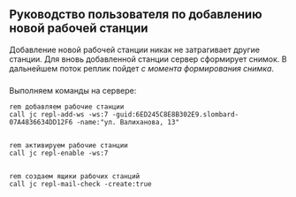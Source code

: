 ## Руководство пользователя по добавлению новой рабочей станции

Добавление новой рабочей станции никак не затрагивает другие станции. 
Для вновь добавленной станции сервер сформирует снимок. В дальнейшем поток реплик пойдет _с момента формирования снимка_. 

#####  

Выполняем команды на сервере:

~~~
rem добавляем рабочие станции
call jc repl-add-ws -ws:7 -guid:6ED245C8E8B302E9.slombard-07A4836634DD12F6 -name:"ул. Валиханова, 13"


rem активируем рабочие станции
call jc repl-enable -ws:7


rem создаем ящики рабочих станций
call jc repl-mail-check -create:true
~~~